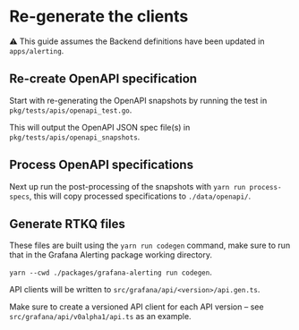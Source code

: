 # Re-generate the clients

⚠️ This guide assumes the Backend definitions have been updated in `apps/alerting`.

## Re-create OpenAPI specification

Start with re-generating the OpenAPI snapshots by running the test in `pkg/tests/apis/openapi_test.go`.

This will output the OpenAPI JSON spec file(s) in `pkg/tests/apis/openapi_snapshots`.

## Process OpenAPI specifications

Next up run the post-processing of the snapshots with `yarn run process-specs`, this will copy processed specifications to `./data/openapi/`.

## Generate RTKQ files

These files are built using the `yarn run codegen` command, make sure to run that in the Grafana Alerting package working directory.

`yarn --cwd ./packages/grafana-alerting run codegen`.

API clients will be written to `src/grafana/api/<version>/api.gen.ts`.

Make sure to create a versioned API client for each API version – see `src/grafana/api/v0alpha1/api.ts` as an example.
